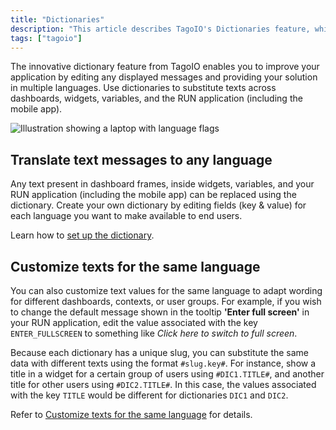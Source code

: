 ```yaml
---
title: "Dictionaries"
description: "This article describes TagoIO's Dictionaries feature, which lets you translate and customize text messages used in dashboards, widgets, variables, and the RUN application. It explains how to substitute texts per language and points to setup and customization references."
tags: ["tagoio"]
---
```

The innovative dictionary feature from TagoIO enables you to improve your application by editing any displayed messages and providing your solution in multiple languages. Use dictionaries to substitute texts across dashboards, widgets, variables, and the RUN application (including the mobile app).

![Illustration showing a laptop with language flags](/docs_imagem/tagoio/dictionaries-2.png)

## Translate text messages to any language

Any text present in dashboard frames, inside widgets, variables, and your RUN application (including the mobile app) can be replaced using the dictionary. Create your own dictionary by editing fields (key & value) for each language you want to make available to end users.

Learn how to [set up the dictionary](/docs/tagoio/tagorun/dictionaries/using-dictionaries-multi-language.md).

## Customize texts for the same language

You can also customize text values for the same language to adapt wording for different dashboards, contexts, or user groups. For example, if you wish to change the default message shown in the tooltip **'Enter full screen'** in your RUN application, edit the value associated with the key `ENTER_FULLSCREEN` to something like *Click here to switch to full screen*.

Because each dictionary has a unique slug, you can substitute the same data with different texts using the format `#slug.key#`. For instance, show a title in a widget for a certain group of users using `#DIC1.TITLE#`, and another title for other users using `#DIC2.TITLE#`. In this case, the values associated with the key `TITLE` would be different for dictionaries `DIC1` and `DIC2`.

Refer to [Customize texts for the same language](/docs/tagoio/tagorun/dictionaries/using-dictionaries-multi-language.md) for details.
